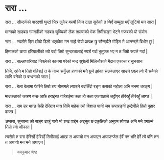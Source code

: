 # रारा ...

रारा ...
सौन्दर्यको पारदर्शी घुम्टो भित्र
लुकेर बस्यौ किन टाढा
सुनेको त थिएँ
सम्मुख भएँ
लुटियो मन सारा |

मान्मको खडबड
गमगढीको गडबड
घुच्चिको लेक
ताल्चाको भेक
तिमीसङ्ग भेट्ने
गजबको यो संयोग

रारा ...
स्पर्शले दिल छोयो
ढिलो भएकोमा
मन साह्रै रोयो
प्रत्यक्ष छु
सौन्दर्यले मोहित भै
आनन्दले बिभोर छु |

हिमालको छाया
हरियालीको त्यो पर्दा
तिम्रो सुन्दरतालाई
स्पर्श गर्दा
भुतुक्क भए म त
तिम्रो रूपले गर्दा |

रारा ...
सल्लाघारिबाट निक्लेको
कानमा परेको
मन्द सुशेली
मिलिचौरको मैदान
एकान्त र सुनसान

तिमि, अनि म
तिम्रो गहिराई त
के नाप्न सकुँला
हावाको मनै छुने झोका
सलबलाएर आउने छाल
त्यो नै सबैको लागि
बनेको छ बन्धनको जाल |

रारा ...
बेला बेलामा
फेरिने तिम्रो रुप
मौसमले ल्याउने
बदलिँदो रङ्ग
कसको नहोला
अनि मनमा तरङ्ग |

मादकताको कारण बन्छ
आफै हराईन्छ
गहिराईमा
कता हो कता
एकाग्रताले लठ्ठीएर
हेरिरहुँ हेरिरहुँ लाग्छ |

रारा ...
सब डर भाग्छ
केहि देख्दिन
मात्र तिमि बाहेक
त्यो बिशाल पानी
जब सप्तरङ्गी इन्द्रेणीले
तिम्रो मुहार ढाक्छ |

अप्सरा, सुनयना
को सङ्ग दाजुं
गारो भो
शब्द पाईन
अद्भूत छ
प्रकृतिको अनुपम सौगात
अनि मनै पगाल्ने तिम्रो त्यो औकात |

त्यसैले त रारा
हेरिरहेँ हेरिरहेँ तिमीलाई
आखा त अघायो
मन अघाएन
अघाउन्जेल हेरेँ
मन भरि हेरेँ
त्यै पनि तन त अघायो
मन भने अघाएन |

> बमकुमार श्रेष्ठ